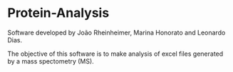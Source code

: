 # Protein-Analysis

Software developed by João Rheinheimer, Marina Honorato and Leonardo Dias.

The objective of this software is to make analysis of excel files generated by a mass spectometry (MS).
